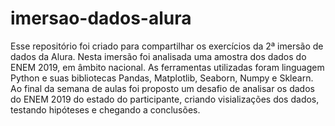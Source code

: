 # imersao-dados-alura
Esse repositório foi criado para compartilhar os exercícios da 2ª imersão de dados da Alura. Nesta imersão foi analisada uma amostra dos dados do ENEM 2019, em âmbito nacional. As ferramentas utilizadas foram linguagem Python e suas bibliotecas Pandas, Matplotlib, Seaborn, Numpy e Sklearn. Ao final da semana de aulas foi proposto um desafio de analisar os dados do ENEM 2019 do estado do participante, criando visializações dos dados, testando hipóteses e chegando a conclusões.
